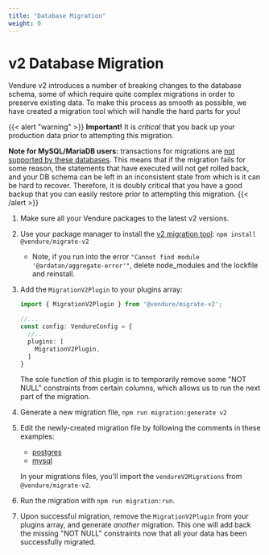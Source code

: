 ```yaml
---
title: "Database Migration"
weight: 0
---
```


# v2 Database Migration

Vendure v2 introduces a number of breaking changes to the database schema, some of which require quite complex migrations in order to preserve existing data. To make this process as smooth as possible, we have created a migration tool which will handle the hard parts for you!

{{< alert "warning" >}}
**Important!** It is _critical_ that you back up your production data prior to attempting this migration.

**Note for MySQL/MariaDB users:** transactions for migrations are [not supported by these databases](https://dev.mysql.com/doc/refman/5.7/en/cannot-roll-back.html). This means that if the migration fails for some reason, the statements that have executed will not get rolled back, and your DB schema can be left in an inconsistent state from which is it can be hard to recover. Therefore, it is doubly critical that you have a good backup that you can easily restore prior to attempting this migration.
{{< /alert >}}

1. Make sure all your Vendure packages to the latest v2 versions.
2. Use your package manager to install the [v2 migration tool](https://github.com/vendure-ecommerce/v2-migration-tool): `npm install @vendure/migrate-v2`
    - Note, if you run into the error `"Cannot find module '@ardatan/aggregate-error'"`, delete node_modules and the lockfile and reinstall.
3. Add the `MigrationV2Plugin` to your plugins array:
   ```ts
   import { MigrationV2Plugin } from '@vendure/migrate-v2';
   
   //...
   const config: VendureConfig = {
     //..
     plugins: [
       MigrationV2Plugin,
     ]
   }
   ```
   The sole function of this plugin is to temporarily remove some "NOT NULL" constraints from certain columns, which allows us to run the next part of the migration.
4. Generate a new migration file, `npm run migration:generate v2`
5. Edit the newly-created migration file by following the comments in these examples: 
    - [postgres](https://github.com/vendure-ecommerce/v2-migration-tool/blob/master/src/migrations/1686649098749-v201-postgres.ts)
    - [mysql](https://github.com/vendure-ecommerce/v2-migration-tool/blob/master/src/migrations/1686655918823-v201-mysql.ts)

   In your migrations files, you'll import the `vendureV2Migrations` from `@vendure/migrate-v2`.
6. Run the migration with `npm run migration:run`.
7. Upon successful migration, remove the `MigrationV2Plugin` from your plugins array, and generate _another_ migration. This one will add back the missing "NOT NULL" constraints now that all your data has been successfully migrated.
